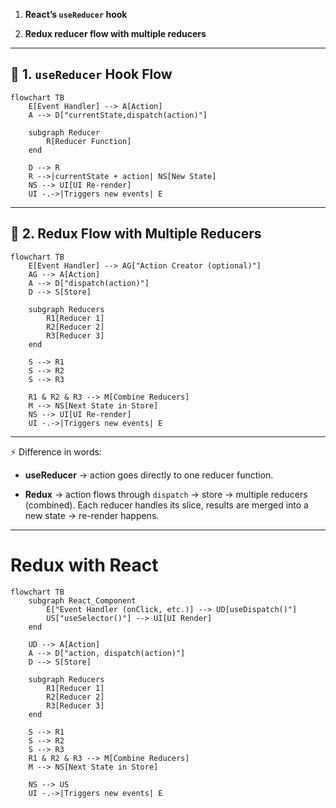 

1. **React’s `useReducer` hook**
    
2. **Redux reducer flow with multiple reducers**
    

---

## 🔹 1. `useReducer` Hook Flow

```mermaid
flowchart TB
    E[Event Handler] --> A[Action]
    A --> D["currentState,dispatch(action)"]

    subgraph Reducer
        R[Reducer Function]
    end

    D --> R
    R -->|currentState + action| NS[New State]
    NS --> UI[UI Re-render]
    UI -.->|Triggers new events| E

```

---

## 🔹 2. Redux Flow with Multiple Reducers

```mermaid
flowchart TB
    E[Event Handler] --> AG["Action Creator (optional)"]
    AG --> A[Action]
    A --> D["dispatch(action)"]
    D --> S[Store]

    subgraph Reducers
        R1[Reducer 1]
        R2[Reducer 2]
        R3[Reducer 3]
    end

    S --> R1
    S --> R2
    S --> R3

    R1 & R2 & R3 --> M[Combine Reducers]
    M --> NS[Next State in Store]
    NS --> UI[UI Re-render]
    UI -.->|Triggers new events| E

```

---

⚡ Difference in words:

- **useReducer** → action goes directly to one reducer function.
    
- **Redux** → action flows through `dispatch` → store → multiple reducers (combined). Each reducer handles its slice, results are merged into a new state → re-render happens.
    

---
# Redux with React

```mermaid
flowchart TB
    subgraph React_Component
        E["Event Handler (onClick, etc.)] --> UD[useDispatch()"]
        US["useSelector()"] --> UI[UI Render]
    end

    UD --> A[Action]
    A --> D["action, dispatch(action)"]
    D --> S[Store]

    subgraph Reducers
        R1[Reducer 1]
        R2[Reducer 2]
        R3[Reducer 3]
    end

    S --> R1
    S --> R2
    S --> R3
    R1 & R2 & R3 --> M[Combine Reducers]
    M --> NS[Next State in Store]

    NS --> US
    UI -.->|Triggers new events| E

```